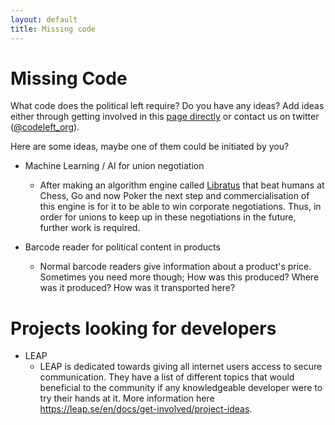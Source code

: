 ```yaml
---
layout: default
title: Missing code 
---
```


# Missing Code
What code does the political left require? Do you have any ideas? Add ideas either through getting involved in this [page directly](https://github.com/johhoi/codeleft/) or contact us on twitter ([@codeleft_org](https://twitter.com/Codeleft_org)).

Here are some ideas, maybe one of them could be initiated by you?

* Machine Learning / AI for union negotiation
    - After making an algorithm engine called [Libratus](https://en.wikipedia.org/wiki/Libratus) that beat humans at Chess, Go and now Poker the next step and commercialisation of this engine is for it to be able to win corporate negotiations. Thus, in order for unions to keep up in these negotiations in the future, further work is required.

* Barcode reader for political content in products
    - Normal barcode readers give information about a product's price. Sometimes you need more though; How was this produced? Where was it produced? How was it transported here? 

# Projects looking for developers
* LEAP
    - LEAP is dedicated towards giving all internet users access to secure communication. They have a list of different topics that would beneficial to the community if any knowledgeable developer were to try their hands at it. More information here https://leap.se/en/docs/get-involved/project-ideas. 
